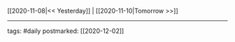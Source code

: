 [[2020-11-08|<< Yesterday]] | [[2020-11-10|Tomorrow >>]]

___
tags: #daily
postmarked: [[2020-12-02]]

